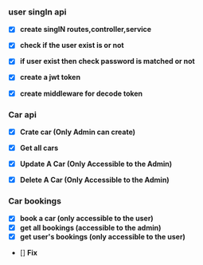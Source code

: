 ### user singIn api
- [X] **create singIN routes,controller,service**
- [X] **check if the user exist is or not**
- [X] **if user exist then check password is matched or not**
- [X] **create a  jwt token**
- [X] **create middleware for decode token**


### Car api
- [X] **Crate car (Only Admin can create)**
- [X] **Get all cars**
- [X] **Update A Car (Only Accessible to the Admin)**
- [X] **Delete A Car (Only Accessible to the Admin)**


### Car bookings 
- [X] **book a car (only accessible to the user)**
- [X] **get all bookings (accessible to the admin)**
- [X] **get user's bookings (only accessible to the user)**
- [] **Fix**
